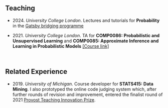 ## Teaching

- 2024\. *University College London*. Lectures and tutorials for **Probability** in the [Gatsby bridging programme](https://www.ucl.ac.uk/gatsby/study-and-work/gatsby-bridging-programme) 

- 2021\. *University College London*. TA for **COMP0086: Probabilistic and Unsupervised Learning** and **COMP0085: Approximate Inference and Learning in Probabilistic Models** [[Course link]](http://www.gatsby.ucl.ac.uk/teaching/courses/ml1/)

&nbsp;

## Related Experience

- 2019\. *University of Michigan.* Course developer for **STATS415: Data Mining**. I also prototyped the online code judging system which, after further rounds of revision and improvement, entered the finalist round of 2021 [Provost Teaching Innovation Prize](https://crlt.umich.edu/grants-awards/tip#:~:text=The%20award%20will%20provide%20%245%2C000,wide%20technology%20conference%2C%20Enriching%20Scholarship.).